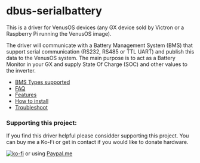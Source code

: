 # dbus-serialbattery
This is a driver for VenusOS devices (any GX device sold by Victron or a Raspberry Pi running the VenusOS image). 

The driver will communicate with a Battery Management System (BMS) that support serial communication (RS232, RS485 or TTL UART) and publish this data to the VenusOS system. The main purpose is to act as a Battery Monitor in your GX and supply State Of Charge (SOC) and other values to the inverter.

 * [BMS Types supported](https://github.com/Louisvdw/dbus-serialbattery/wiki/BMS-types-supported)
 * [FAQ](https://github.com/Louisvdw/dbus-serialbattery/wiki/FAQ)
 * [Features](https://github.com/Louisvdw/dbus-serialbattery/wiki/Features)
 * [How to install](https://github.com/Louisvdw/dbus-serialbattery/wiki/How-to-install)
 * [Troubleshoot](https://github.com/Louisvdw/dbus-serialbattery/wiki/Troubleshoot)

### Supporting this project:
If you find this driver helpful please considder supporting this project. You can buy me a Ko-Fi or get in contact if you would like to donate hardware.

[![ko-fi](https://ko-fi.com/img/githubbutton_sm.svg)](https://ko-fi.com/Z8Z73LCW1) or using [Paypal.me](https://paypal.me/innernet)
